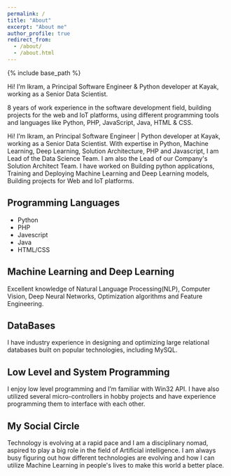 ```yaml
---
permalink: /
title: "About"
excerpt: "About me"
author_profile: true
redirect_from: 
  - /about/
  - /about.html
---
```


{% include base_path %}

Hi! I’m Ikram, a Principal Software Engineer & Python developer at Kayak, working as a Senior Data Scientist.

8 years of work experience in the software development field, building projects for the web and IoT platforms, using
different programming tools and languages like Python, PHP, JavaScript, Java, HTML & CSS.

Hi! I’m Ikram, an Principal Software Engineer | Python developer at Kayak, working as a Senior Data Scientist. With expertise
in Python, Machine Learning, Deep Learning, Solution Architecture, PHP and Javascript, I am Lead of the Data Science Team. I am also the Lead
of our Company's Solution Architect Team. I have worked on Building python applications, Training and Deploying Machine Learning and Deep Learning
models, Building projects for Web and IoT platforms.

## Programming Languages
 - Python
 - PHP
 - Javescript
 - Java
 - HTML/CSS
 
## Machine Learning and Deep Learning
Excellent knowledge of Natural Language Processing(NLP), Computer Vision, Deep Neural Networks, Optimization algorithms and Feature
Engineering.

## DataBases
I have industry experience in designing and optimizing large relational databases built on popular technologies, including MySQL.

## Low Level and System Programming
I enjoy low level programming and I’m familiar with Win32 API.
I have also utilized several micro-controllers in hobby projects and have experience programming them to interface with each other.

## My Social Circle
Technology is evolving at a rapid pace and I am a disciplinary nomad, aspired to play a big role in the field of Artificial intelligence.
I am always busy figuring out how different technologies are evolving and how I can utilize Machine Learning in people's lives to make
this world a better place. 